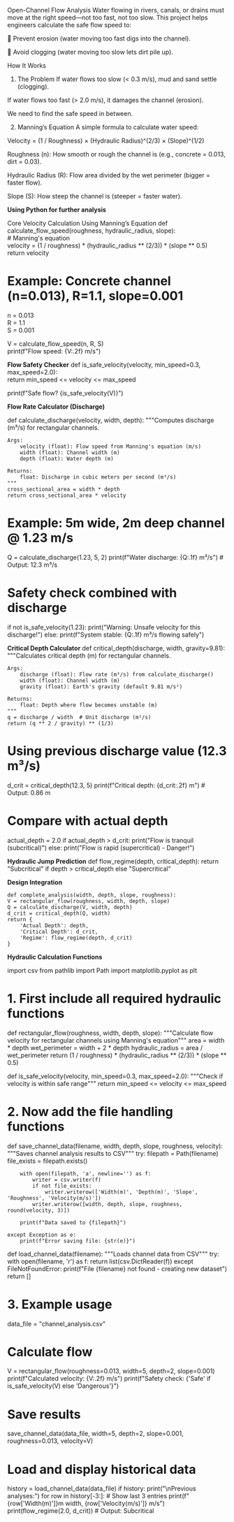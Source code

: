Open-Channel Flow Analysis
Water flowing in rivers, canals, or drains must move at the right speed—not too fast, not too slow. This project helps engineers calculate the safe flow speed to:

🚫 Prevent erosion (water moving too fast digs into the channel).

🚫 Avoid clogging (water moving too slow lets dirt pile up).

How It Works
1. The Problem
If water flows too slow (< 0.3 m/s), mud and sand settle (clogging).

If water flows too fast (> 2.0 m/s), it damages the channel (erosion).

We need to find the safe speed in between.

2. Manning’s Equation 
A simple formula to calculate water speed:

Velocity = (1 / Roughness) × (Hydraulic Radius)^(2/3) × (Slope)^(1/2)

Roughness (n): How smooth or rough the channel is (e.g., concrete = 0.013, dirt = 0.03).

Hydraulic Radius (R): Flow area divided by the wet perimeter (bigger = faster flow).

Slope (S): How steep the channel is (steeper = faster water).

**Using Python for further analysis**

Core Velocity Calculation Using Manning’s Equation
def calculate_flow_speed(roughness, hydraulic_radius, slope):  
    # Manning's equation  
    velocity = (1 / roughness) * (hydraulic_radius ** (2/3)) * (slope ** 0.5)  
    return velocity  

# Example: Concrete channel (n=0.013), R=1.1, slope=0.001  
n = 0.013  
R = 1.1  
S = 0.001  

V = calculate_flow_speed(n, R, S)  
print(f"Flow speed: {V:.2f} m/s")  


**Flow Safety Checker**
def is_safe_velocity(velocity, min_speed=0.3, max_speed=2.0):  
    return min_speed <= velocity <= max_speed  

print(f"Safe flow? {is_safe_velocity(V)}")  

**Flow Rate Calculator (Discharge)**

def calculate_discharge(velocity, width, depth):
    """Computes discharge (m³/s) for rectangular channels.
    
    Args:
        velocity (float): Flow speed from Manning's equation (m/s)
        width (float): Channel width (m)
        depth (float): Water depth (m)
    
    Returns:
        float: Discharge in cubic meters per second (m³/s)
    """
    cross_sectional_area = width * depth
    return cross_sectional_area * velocity

# Example: 5m wide, 2m deep channel @ 1.23 m/s
Q = calculate_discharge(1.23, 5, 2)
print(f"Water discharge: {Q:.1f} m³/s")  # Output: 12.3 m³/s

# Safety check combined with discharge
if not is_safe_velocity(1.23):
    print("Warning: Unsafe velocity for this discharge!")
else:
    print(f"System stable: {Q:.1f} m³/s flowing safely")

**Critical Depth Calculator**
def critical_depth(discharge, width, gravity=9.81):
    """Calculates critical depth (m) for rectangular channels.
    
    Args:
        discharge (float): Flow rate (m³/s) from calculate_discharge()
        width (float): Channel width (m)
        gravity (float): Earth's gravity (default 9.81 m/s²)
    
    Returns:
        float: Depth where flow becomes unstable (m)
    """
    q = discharge / width  # Unit discharge (m²/s)
    return (q ** 2 / gravity) ** (1/3)

# Using previous discharge value (12.3 m³/s)
d_crit = critical_depth(12.3, 5)
print(f"Critical depth: {d_crit:.2f} m")  # Output: 0.86 m

# Compare with actual depth
actual_depth = 2.0
if actual_depth > d_crit:
    print("Flow is tranquil (subcritical)")
else:
    print("Flow is rapid (supercritical) - Danger!")

**Hydraulic Jump Prediction**
def flow_regime(depth, critical_depth):
    return "Subcritical" if depth > critical_depth else "Supercritical"

**Design Integration**

    def complete_analysis(width, depth, slope, roughness):
    V = rectangular_flow(roughness, width, depth, slope)
    Q = calculate_discharge(V, width, depth)
    d_crit = critical_depth(Q, width)
    return {
        'Actual Depth': depth,
        'Critical Depth': d_crit,
        'Regime': flow_regime(depth, d_crit)
    }

**Hydraulic Calculation Functions**    

import csv
from pathlib import Path
import matplotlib.pyplot as plt

# 1. First include all required hydraulic functions
def rectangular_flow(roughness, width, depth, slope):
    """Calculate flow velocity for rectangular channels using Manning's equation"""
    area = width * depth
    wet_perimeter = width + 2 * depth
    hydraulic_radius = area / wet_perimeter
    return (1 / roughness) * (hydraulic_radius ** (2/3)) * (slope ** 0.5)

def is_safe_velocity(velocity, min_speed=0.3, max_speed=2.0):
    """Check if velocity is within safe range"""
    return min_speed <= velocity <= max_speed

# 2. Now add the file handling functions
def save_channel_data(filename, width, depth, slope, roughness, velocity):
    """Saves channel analysis results to CSV"""
    try:
        filepath = Path(filename)
        file_exists = filepath.exists()
        
        with open(filepath, 'a', newline='') as f:
            writer = csv.writer(f)
            if not file_exists:
                writer.writerow(['Width(m)', 'Depth(m)', 'Slope', 'Roughness', 'Velocity(m/s)'])
            writer.writerow([width, depth, slope, roughness, round(velocity, 3)])
            
        print(f"Data saved to {filepath}")
        
    except Exception as e:
        print(f"Error saving file: {str(e)}")

def load_channel_data(filename):
    """Loads channel data from CSV"""
    try:
        with open(filename, 'r') as f:
            return list(csv.DictReader(f))
    except FileNotFoundError:
        print(f"File {filename} not found - creating new dataset")
        return []

# 3. Example usage
data_file = "channel_analysis.csv"

# Calculate flow
V = rectangular_flow(roughness=0.013, width=5, depth=2, slope=0.001)
print(f"Calculated velocity: {V:.2f} m/s")
print(f"Safety check: {'Safe' if is_safe_velocity(V) else 'Dangerous'}")

# Save results
save_channel_data(data_file, width=5, depth=2, slope=0.001, roughness=0.013, velocity=V)

# Load and display historical data
history = load_channel_data(data_file)
if history:
    print("\nPrevious analyses:")
    for row in history[-3:]:  # Show last 3 entries
        print(f"{row['Width(m)']}m width, {row['Velocity(m/s)']} m/s")
print(flow_regime(2.0, d_crit))  # Output: Subcritical
